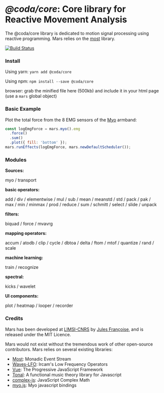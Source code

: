 # *@coda/core*: Core library for Reactive Movement Analysis

The @coda/core library is dedicated to motion signal processing using reactive programming. Mars relies on the [most](https://github.com/mostjs/core) library.

[![Build Status](https://travis-ci.com/JulesFrancoise/mars.svg?token=BxrHJGyFtm1aqazHssbW&branch=master)](https://travis-ci.com/JulesFrancoise/mars)

### Install

Using yarn: `yarn add @coda/core`

Using npm: `npm install --save @coda/core`

browser: grab the minified file here (500kb) and include it in your html page (use a `mars` global object)
<script src="mars.min.js"></script>

### Basic Example

Plot the total force from the 8 EMG sensors of the [Myo](https://myo.com) armband:

```javascript
const logEmgForce = mars.myo().emg
  .force()
  .sum()
  .plot({ fill: 'bottom' });
mars.runEffects(logEmgForce, mars.newDefaultScheduler());
```

### Modules

__Sources:__

myo / transport

__basic operators:__

add / div / elementwise / mul / sub / mean / meanstd / std / pack / pak /
max / min / minmax / prod / reduce / sum / schmitt / select / slide / unpack

__filters:__

biquad / force / mvavrg

__mapping operators:__

accum / atodb / clip / cycle / dbtoa / delta / ftom / mtof / quantize / rand / scale

__machine learning:__

train / recognize

__spectral:__

kicks / wavelet

__UI components:__

plot / heatmap / looper / recorder

### Credits

Mars has been developed at [LIMSI-CNRS](https://www.limsi.fr/en/) by [Jules Françoise](https://www.julesfrancoise.com), and is released under the MIT Licence.

Mars would not exist without the tremendous work of other open-source contributors. Mars relies on several existing libraries:
- [Most](https://github.com/mostjs/core): Monadic Event Stream
- [Waves-LFO](https://github.com/wavesjs/waves-lfo): Ircam's Low Frequency Operators
- [Vue](https://vuejs.org): The Progressive
JavaScript Framework
- [Tonal](https://github.com/danigb/tonal): A functional music theory library for Javascript
- [complex-js](https://github.com/patrickroberts/complex-js): JavaScript Complex Math
- [myo.js](https://github.com/thalmiclabs/myo.js): Myo javascript bindings
